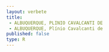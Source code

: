 ```yaml
---
layout: verbete
title:
 - ALBUQUERQUE, PLINIO CAVALCANTI DE
 - ALBUQUERQUE, Plínio Cavalcanti de
published: false
type: R
---
```


